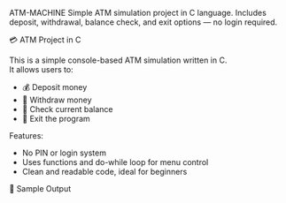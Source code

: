ATM-MACHINE
Simple ATM simulation project in C language. Includes deposit, withdrawal, balance check, and exit options — no login required.

💳 ATM Project in C

This is a simple console-based ATM simulation written in C.  
It allows users to:
- 💰 Deposit money
- 💸 Withdraw money
- 🧾 Check current balance
- 🚪 Exit the program

Features:
- No PIN or login system
- Uses functions and do-while loop for menu control
- Clean and readable code, ideal for beginners

 🧪 Sample Output
